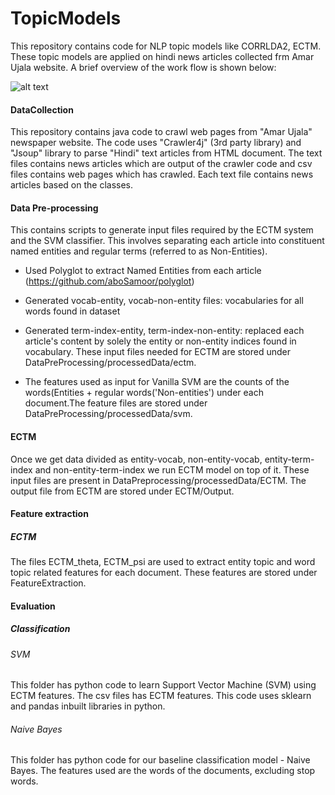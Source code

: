 # TopicModels
This repository contains code for NLP topic models like CORRLDA2, ECTM. These topic models are applied on hindi news articles collected frm Amar Ujala website. A brief overview of the work flow is shown below:
 
![alt text](https://github.com/singhya/TopicModels/blob/master/Workflow.jpg "ECTM model for Hindi news articles")


#### DataCollection
This repository contains java code to crawl web pages from "Amar Ujala" newspaper website. The code uses "Crawler4j" (3rd party library) and "Jsoup" library to parse "Hindi" text articles from HTML document. The text files contains news articles which are output of the crawler code and csv files contains web pages which has crawled. Each text file contains news articles based on the classes.

#### Data Pre-processing
This contains scripts to generate input files required by the ECTM system and the SVM classifier. This involves separating each article into constituent named entities and regular terms (referred to as Non-Entities).
- Used Polyglot to extract Named Entities from each article (https://github.com/aboSamoor/polyglot)
- Generated vocab-entity, vocab-non-entity files: vocabularies for all words found in dataset
- Generated term-index-entity, term-index-non-entity: replaced each article's content by solely the entity or non-entity indices found in vocabulary. These input files needed for ECTM are stored under DataPreProcessing/processedData/ectm.

-  The features used as input for Vanilla SVM are the counts of the words(Entities + regular words('Non-entities') under each document.The feature files are stored under DataPreProcessing/processedData/svm.

#### ECTM
Once we get data divided as entity-vocab, non-entity-vocab, entity-term-index and non-entity-term-index we run ECTM model on top of it. These input files are present in DataPreprocessing/processedData/ECTM. The output file from ECTM are stored under ECTM/Output.

#### Feature extraction 
##### ECTM
The files ECTM_theta, ECTM_psi are used to extract entity topic and word topic related features for each document. These features are stored under FeatureExtraction.

#### Evaluation
##### Classification
###### SVM
This folder has python code to learn Support Vector Machine (SVM) using ECTM features. The csv files has ECTM features. This code uses sklearn and pandas inbuilt libraries in python.

###### Naive Bayes
This folder has python code for our baseline classification model - Naive Bayes. The features used are the words of the documents, excluding stop words. 
